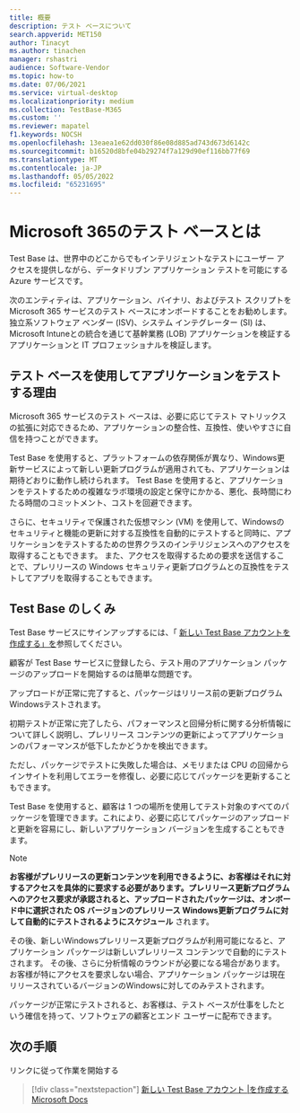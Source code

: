 ```yaml
---
title: 概要
description: テスト ベースについて
search.appverid: MET150
author: Tinacyt
ms.author: tinachen
manager: rshastri
audience: Software-Vendor
ms.topic: how-to
ms.date: 07/06/2021
ms.service: virtual-desktop
ms.localizationpriority: medium
ms.collection: TestBase-M365
ms.custom: ''
ms.reviewer: mapatel
f1.keywords: NOCSH
ms.openlocfilehash: 13eaea1e62dd030f86e08d885ad743d673d6142c
ms.sourcegitcommit: b16520d8bfe04b29274f7a129d90ef116bb77f69
ms.translationtype: MT
ms.contentlocale: ja-JP
ms.lasthandoff: 05/05/2022
ms.locfileid: "65231695"
---
```

# <a name="what-is-test-base-for-microsoft-365"></a>Microsoft 365のテスト ベースとは

Test Base は、世界中のどこからでもインテリジェントなテストにユーザー アクセスを提供しながら、データドリブン アプリケーション テストを可能にする Azure サービスです。

次のエンティティは、アプリケーション、バイナリ、およびテスト スクリプトをMicrosoft 365 サービスのテスト ベースにオンボードすることをお勧めします。独立系ソフトウェア ベンダー (ISV)、システム インテグレーター (SI) は、Microsoft Intuneとの統合を通じて基幹業務 (LOB) アプリケーションを検証するアプリケーションと IT プロフェッショナルを検証します。

## <a name="why-test-your-application-with-test-base"></a>テスト ベースを使用してアプリケーションをテストする理由

Microsoft 365 サービスのテスト ベースは、必要に応じてテスト マトリックスの拡張に対応できるため、アプリケーションの整合性、互換性、使いやすさに自信を持つことができます。

Test Base を使用すると、プラットフォームの依存関係が異なり、Windows更新サービスによって新しい更新プログラムが適用されても、アプリケーションは期待どおりに動作し続けられます。 Test Base を使用すると、アプリケーションをテストするための複雑なラボ環境の設定と保守にかかる、悪化、長時間にわたる時間のコミットメント、コストを回避できます。

さらに、セキュリティで保護された仮想マシン (VM) を使用して、Windowsのセキュリティと機能の更新に対する互換性を自動的にテストすると同時に、アプリケーションをテストするための世界クラスのインテリジェンスへのアクセスを取得することもできます。 また、アクセスを取得するための要求を送信することで、プレリリースの Windows セキュリティ更新プログラムとの互換性をテストしてアプリを取得することもできます。

## <a name="how-does-test-base-work"></a>Test Base のしくみ

Test Base サービスにサインアップするには、「 [新しい Test Base アカウントを作成する」を](createAccount.md)参照してください。

顧客が Test Base サービスに登録したら、テスト用のアプリケーション パッケージのアップロードを開始するのは簡単な問題です。

アップロードが正常に完了すると、パッケージはリリース前の更新プログラムWindowsテストされます。

初期テストが正常に完了したら、パフォーマンスと回帰分析に関する分析情報について詳しく説明し、プレリリース コンテンツの更新によってアプリケーションのパフォーマンスが低下したかどうかを検出できます。

ただし、パッケージでテストに失敗した場合は、メモリまたは CPU の回帰からインサイトを利用してエラーを修復し、必要に応じてパッケージを更新することもできます。

Test Base を使用すると、顧客は 1 つの場所を使用してテスト対象のすべてのパッケージを管理できます。これにより、必要に応じてパッケージのアップロードと更新を容易にし、新しいアプリケーション バージョンを生成することもできます。

> [!NOTE]
> **お客様がプレリリースの更新コンテンツを利用できるように、お客様はそれに対するアクセスを具体的に要求する必要があります。プレリリース更新プログラムへのアクセス要求が承認されると、アップロードされたパッケージは、オンボード中に選択された OS バージョンのプレリリース Windows更新プログラムに対して自動的にテストされるようにスケジュール** されます。

その後、新しいWindowsプレリリース更新プログラムが利用可能になると、アプリケーション パッケージは新しいプレリリース コンテンツで自動的にテストされます。 その後、さらに分析情報のラウンドが必要になる場合があります。 お客様が特にアクセスを要求しない場合、アプリケーション パッケージは現在リリースされているバージョンのWindowsに対してのみテストされます。

パッケージが正常にテストされると、お客様は、テスト ベースが仕事をしたという確信を持って、ソフトウェアの顧客とエンド ユーザーに配布できます。

## <a name="next-steps"></a>次の手順

リンクに従って作業を開始する
> [!div class="nextstepaction"]
> [新しい Test Base アカウント |を作成するMicrosoft Docs](createaccount.md)
